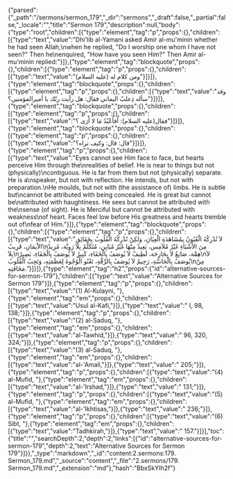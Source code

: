 {"parsed":{"_path":"/sermons/sermon_179","_dir":"sermons","_draft":false,"_partial":false,"_locale":"","title":"Sermon 179","description":null,"body":{"type":"root","children":[{"type":"element","tag":"p","props":{},"children":[{"type":"text","value":"Dhi'lib al-Yamani asked Amir al-mu'minin whether he had seen Allah,\nwhen he replied, \"Do I worship one whom I have not seen?\" Then he\nenquired, \"How have you seen Him?\" Then Amir al-mu'minin replied:"}]},{"type":"element","tag":"blockquote","props":{},"children":[{"type":"element","tag":"p","props":{},"children":[{"type":"text","value":"ومن كلام له (عليه السلام)"}]}]},{"type":"element","tag":"blockquote","props":{},"children":[{"type":"element","tag":"p","props":{},"children":[{"type":"text","value":"وقد سأله ذِعلبٌ اليماني فقال: هل رأيت ربّك يا أميرالمؤمنين؟"}]}]},{"type":"element","tag":"blockquote","props":{},"children":[{"type":"element","tag":"p","props":{},"children":[{"type":"text","value":"فقال(عليه السلام): أَفأَعْبُدُ مَا لا أَرَى ؟"}]}]},{"type":"element","tag":"blockquote","props":{},"children":[{"type":"element","tag":"p","props":{},"children":[{"type":"text","value":"قال: قال: وكيف تراه؟"}]}]},{"type":"element","tag":"p","props":{},"children":[{"type":"text","value":"Eyes cannot see Him face to face, but hearts perceive Him through the\nrealities of belief. He is near to things but not (physically)\ncontiguous. He is far from them but not (physically) separate. He is a\nspeaker, but not with reflection. He intends, but not with preparation.\nHe moulds, but not with (the assistance of) limbs. He is subtle but\ncannot be attributed with being concealed. He is great but cannot be\nattributed with haughtiness. He sees but cannot be attributed with the\nsense (of sight). He is Merciful but cannot be attributed with weakness\nof heart. Faces feel low before His greatness and hearts tremble out of\nfear of Him."}]},{"type":"element","tag":"blockquote","props":{},"children":[{"type":"element","tag":"p","props":{},"children":[{"type":"text","value":"لاَ تُدْرِكُهُ الْعُيُونُ بِمُشَاهَدَةِ الْعِيَانِ، وَلكِنْ تُدْرِكُهُ الْقُلُوبُ بِحَقَائِقِ الاْيمَانِ، قَرِيبٌ\nمِنَ الاْشْيَاءِ غَيْرُ مُلاَمِس، بَعِيدٌ مِنْهَا غَيْرُ مُبَايِن، مُتَكَلِّمٌ بِلاَ رَوِيَّة، مُرِيدٌ بِلاَ\nهِمَّة، صَانِعٌ لاَ بِجَارِحَة، لَطِيفٌ لاَ يُوصَفُ بِالْخَفَاءِ، كَبِيرٌ لاَ يُوصَفُ بِالْجَفَاءِ، بَصِيرٌ\nلاَ يُوصَفُ بِالْحَاسَّةِ، رَحِيمٌ لاَ يُوصَفُ بِالرِّقَّةِ، تَعْنُو الْوُجُوهُ لِعَظَمَتِهِ، وَتَجِبُ الْقُلُوبُ\nمِنْ مَخَافَتِهِ."}]}]},{"type":"element","tag":"h2","props":{"id":"alternative-sources-for-sermon-179"},"children":[{"type":"text","value":"Alternative Sources for Sermon 179"}]},{"type":"element","tag":"p","props":{},"children":[{"type":"text","value":"(1) Al-Kulayni, "},{"type":"element","tag":"em","props":{},"children":[{"type":"text","value":"Usul al-Kafi,"}]},{"type":"text","value":" I, 98, 138;"}]},{"type":"element","tag":"p","props":{},"children":[{"type":"text","value":"(2) al-Saduq, "},{"type":"element","tag":"em","props":{},"children":[{"type":"text","value":"al-Tawhid,"}]},{"type":"text","value":" 96, 320, 324;"}]},{"type":"element","tag":"p","props":{},"children":[{"type":"text","value":"(3) al-Saduq, "},{"type":"element","tag":"em","props":{},"children":[{"type":"text","value":"al-'Amali,"}]},{"type":"text","value":" 205;"}]},{"type":"element","tag":"p","props":{},"children":[{"type":"text","value":"(4) al-Mufid, "},{"type":"element","tag":"em","props":{},"children":[{"type":"text","value":"al-'Irshad,"}]},{"type":"text","value":" 131;"}]},{"type":"element","tag":"p","props":{},"children":[{"type":"text","value":"(5) al-Mufid, "},{"type":"element","tag":"em","props":{},"children":[{"type":"text","value":"al-'Ikhtisas,"}]},{"type":"text","value":" 236;"}]},{"type":"element","tag":"p","props":{},"children":[{"type":"text","value":"(6) Sibt, "},{"type":"element","tag":"em","props":{},"children":[{"type":"text","value":"Tadhkirah,"}]},{"type":"text","value":" 157."}]}],"toc":{"title":"","searchDepth":2,"depth":2,"links":[{"id":"alternative-sources-for-sermon-179","depth":2,"text":"Alternative Sources for Sermon 179"}]}},"_type":"markdown","_id":"content:2.sermons:179. Sermon_179.md","_source":"content","_file":"2.sermons/179. Sermon_179.md","_extension":"md"},"hash":"BbxSkYIh2f"}